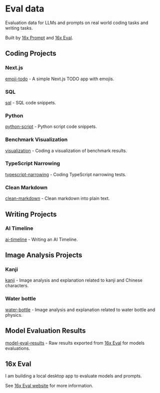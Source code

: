 # Eval data

Evaluation data for LLMs and prompts on real world coding tasks and writing tasks.

Built by [16x Prompt](https://prompt.16x.engineer/) and [16x Eval](https://eval.16x.engineer/). 

## Coding Projects

### Next.js

[emoji-todo](/projects/emoji-todo/) - A simple Next.js TODO app with emojis.

### SQL

[sql](/projects/sql/) - SQL code snippets.

### Python

[python-script](/projects/python-script/) - Python script code snippets.

### Benchmark Visualization

[visualization](/projects/visualization/) - Coding a visualization of benchmark results.

### TypeScript Narrowing

[typescript-narrowing](/projects/typescript-narrowing/) - Coding TypeScript narrowing tests.

### Clean Markdown

[clean-markdown](/projects/clean-markdown/) - Clean markdown into plain text.

## Writing Projects

### AI Timeline

[ai-timeline](/projects/ai-timeline/) - Writing an AI Timeline.

## Image Analysis Projects

### Kanji

[kanji](/projects/kanji/) - Image analysis and explanation related to kanji and Chinese characters.

### Water bottle

[water-bottle](/projects/water-bottle/) - Image analysis and explanation related to water bottle and physics.

## Model Evaluation Results

[model-eval-results](/model-eval-results/) - Raw results exported from [16x Eval](https://eval.16x.engineer/) for models evaluations.

## 16x Eval

I am building a local desktop app to evaluate models and prompts.

See [16x Eval website](https://eval.16x.engineer/) for more information.
